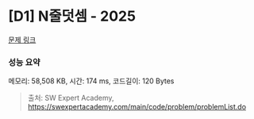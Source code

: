 # [D1] N줄덧셈 - 2025 

[문제 링크](https://swexpertacademy.com/main/code/problem/problemDetail.do?contestProbId=AV5QFZtaAscDFAUq) 

### 성능 요약

메모리: 58,508 KB, 시간: 174 ms, 코드길이: 120 Bytes



> 출처: SW Expert Academy, https://swexpertacademy.com/main/code/problem/problemList.do